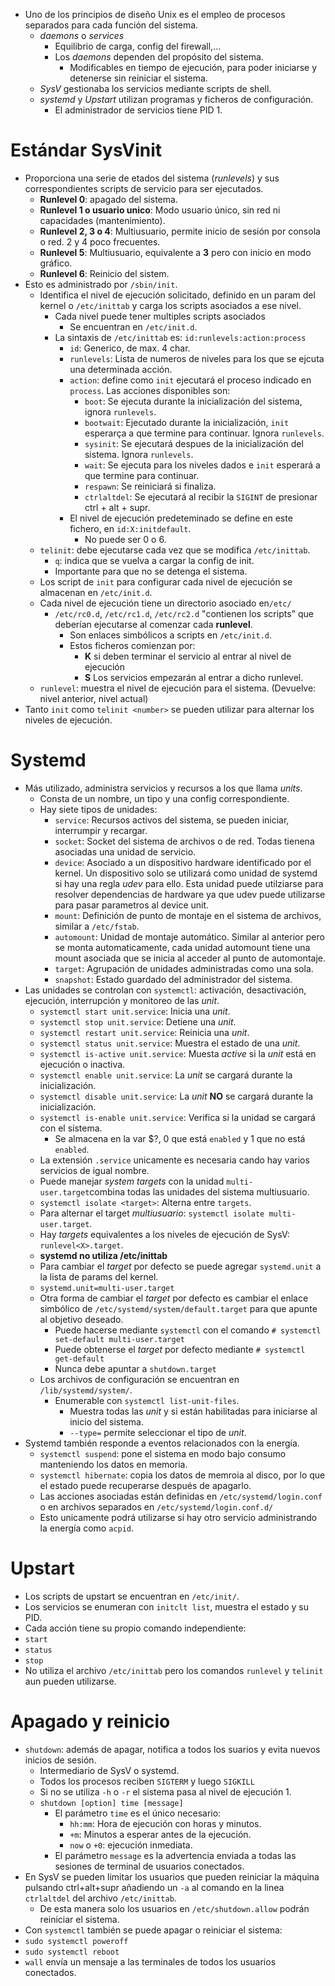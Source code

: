 * Uno de los principios de diseño Unix es el empleo de procesos separados para cada función del sistema.
  * _daemons_ o _services_
    * Equilibrio de carga, config del firewall,...
    * Los _daemons_ dependen del propósito del sistema. 
      * Modificables en tiempo de ejecución, para poder iniciarse y detenerse sin reiniciar el sistema.
  * _SysV_ gestionaba los servicios mediante scripts de shell.
  * _systemd_ y _Upstart_ utilizan programas y ficheros de configuración.
    * El administrador de servicios tiene PID 1.
# Estándar SysVinit
* Proporciona una serie de etados del sistema (_runlevels_) y sus correspondientes scripts de servicio para ser ejecutados.
  * **Runlevel 0**: apagado del sistema.
  * **Runlevel 1 o usuario unico**: Modo usuario único, sin red ni capacidades (mantenimiento).
  * **Runlevel 2, 3 o 4**: Multiusuario, permite inicio de sesión por consola o red. 2 y 4 poco frecuentes.
  * **Runlevel 5**: Multiusuario, equivalente a **3** pero con inicio en modo gráfico.
  * **Runlevel 6**: Reinicio del sistem.
* Esto es administrado por `/sbin/init`.
  * Identifica el nivel de ejecución solicitado, definido en un param del kernel o `/etc/inittab` y carga los scripts asociados a ese nivel.
    * Cada nivel puede tener multiples scripts asociados
      * Se encuentran en `/etc/init.d`.
    * La sintaxis de `/etc/inittab` es: `id:runlevels:action:process`
      * `id`: Generico, de max. 4 char.
      * `runlevels`: Lista de numeros de niveles para los que se ejcuta una determinada acción.
      * `action`: define como `init` ejecutará el proceso indicado en `process`. Las acciones disponibles son:
        * `boot`: Se ejecuta durante la inicialización del sistema, ignora `runlevels`.
        * `bootwait`: Ejecutado durante la inicialización, `init` esperarça a que termine para continuar. Ignora `runlevels`.
        * `sysinit`: Se ejecutará despues de la inicialización del sistema. Ignora `runlevels`.
        * `wait`: Se ejecuta para los niveles dados e `init` esperará a que termine para continuar.
        * `respawn`: Se reiniciará si finaliza.
        * `ctrlaltdel`: Se ejecutará al recibir la `SIGINT` de presionar ctrl + alt + supr.
      * El nivel de ejecución predeteminado se define en este fichero, en `id:X:initdefault`.
        * No puede ser 0 o 6.
  * `telinit`: debe ejecutarse cada vez que se modifica `/etc/inittab`.
    * `q`: indica que se vuelva a cargar la config de init.
    * Importante para que no se detenga el sistema.
  * Los script de `init` para configurar cada nivel de ejecución se almacenan en `/etc/init.d`.
  * Cada nivel de ejecución tiene un directorio asociado en`/etc/`
    * `/etc/rc0.d`, `/etc/rc1.d`, `/etc/rc2.d` "contienen los scripts" que deberían ejecutarse al comenzar cada **runlevel**.
      * Son enlaces simbólicos a scripts en `/etc/init.d`.
      * Estos ficheros comienzan por:
        * **K** si deben terminar el servicio al entrar al nivel de ejecución
        * **S** Los servicios empezarán al entrar a dicho runlevel.
  * `runlevel`: muestra el nivel de ejecución para el sistema. (Devuelve: nivel anterior, nivel actual)
* Tanto `init` como `telinit <number>` se pueden utilizar para alternar los niveles de ejecución.

# Systemd
* Más utilizado, administra servicios y recursos a los que llama _units_.
  * Consta de un nombre, un tipo y una config correspondiente. 
  * Hay siete tipos de unidades:
    * `service`: Recursos activos del sistema, se pueden iniciar, interrumpir y recargar.
    * `socket`: Socket del sistema de archivos o de red. Todas tienena asociadas una unidad de servicio.
    * `device`: Asociado a un dispositivo hardware identificado por el kernel. Un dispositivo solo se utilizará como unidad de systemd si hay una regla _udev_ para ello. Esta unidad puede utilziarse para resolver dependencias de hardware ya que udev puede utilizarse para pasar parametros al device unit.
    * `mount`: Definición de punto de montaje en el sistema de archivos, similar a `/etc/fstab`.
    * `automount`: Unidad de montaje automático. Similar al anterior pero se monta automaticamente, cada unidad automount tiene una mount asociada que se inicia al acceder al punto de automontaje.
    * `target`: Agrupación de unidades administradas como una sola.
    * `snapshot`: Estado guardado del administrador del sistema.
* Las unidades se controlan con `systemctl`: activación, desactivación, ejecución, interrupción y monitoreo de las _unit_.
  * `systemctl start unit.service`: Inicia una _unit_.
  * `systemctl stop unit.service`: Detiene una _unit_.
  * `systemctl restart unit.service`: Reinicia una _unit_.
  * `systemctl status unit.service`: Muestra el estado de una _unit_.
  * `systemctl is-active unit.service`: Muesta _active_ si la _unit_ está en ejecución o inactiva.
  * `systemctl enable unit.service`: La _unit_ se cargará durante la inicialización.
  * `systemctl disable unit.service`: La _unit_ **NO** se cargará durante la inicialización.
  * `systemctl is-enable unit.service`: Verifica si la unidad se cargará con el sistema.
    *  Se almacena en la var $?, 0 que está `enabled` y 1 que no está `enabled`.
  *  La extensión `.service` unicamente es necesaria cando hay varios servicios de igual nombre.
  *  Puede manejar _system targets_ con la unidad `multi-user.target`combina todas las unidades del sistema multiusuario.
  *  `systemctl isolate <target>`: Alterna entre `targets`.
    *  Para alternar el target _multiusuario_: `systemctl isolate multi-user.target`.
  * Hay _targets_ equivalentes a los niveles de ejecución de SysV: `runlevel<X>.target`.
   * **systemd no utiliza /etc/inittab**
  * Para cambiar el _target_ por defecto se puede agregar `systemd.unit` a la lista de params del kernel.
   * `systemd.unit=multi-user.target`
  * Otra forma de cambiar el _target_ por defecto es cambiar el enlace simbólico de `/etc/systemd/system/default.target` para que apunte al objetivo deseado.
    * Puede hacerse mediante `systemctl` con el comando `# systemctl set-default multi-user.target`
    * Puede obtenerse el _target_ por defecto mediante `# systemctl get-default`
    * Nunca debe apuntar a `shutdown.target`
  * Los archivos de configuración se encuentran en `/lib/systemd/system/`.
    * Enumerable con `systemctl list-unit-files`.
      * Muestra todas las _unit_ y si están habilitadas para iniciarse al inicio del sistema.
      * `--type=` permite seleccionar el tipo de _unit_.
* Systemd también responde a eventos relacionados con la energía.
  * `systemctl suspend`: pone el sistema en modo bajo consumo manteniendo los datos en memoria.
  * `systemctl hibernate`: copia los datos de memroia al disco, por lo que el estado puede recuperarse después de apagarlo.
  * Las acciones asociadas están definidas en `/etc/systemd/login.conf` o en archivos separados en `/etc/systemd/login.conf.d/`
  * Esto unicamente podrá utilizarse si hay otro servicio administrando la energía como `acpid`.
# Upstart
* Los scripts de upstart se encuentran en `/etc/init/`.
* Los servicios se enumeran con `initclt list`, muestra el estado y su PID.
* Cada acción tiene su propio comando independiente:
 * `start`
 * `status`
 * `stop`
* No utiliza el archivo `/etc/inittab` pero los comandos `runlevel` y `telinit` aun pueden utilizarse.
# Apagado y reinicio
* `shutdown`: además de apagar, notifica a todos los suarios y evita nuevos inicios de sesión.
  * Intermediario de SysV o systemd.
  * Todos los procesos reciben `SIGTERM` y luego `SIGKILL`
  * Si no se utiliza `-h` o `-r` el sistema pasa al nivel de ejecución 1.
  * `shutdown [option] time [message]`
    * El parámetro `time` es el único necesario:
      * `hh:mm`: Hora de ejecución con horas y minutos.
      * `+m`: Minutos a esperar antes de la ejecución.
      * `now` o `+0`: ejecución inmediata.
    * El parámetro `message` es la advertencia enviada a todas las sesiones de terminal de usuarios conectados.
* En SysV se pueden limitar los usuarios que pueden reiniciar la máquina pulsando ctrl+alt+supr añadiendo un `-a` al comando en la linea `ctrlaltdel` del archivo `/etc/inittab`.
  *  De esta manera solo los usuarios en `/etc/shutdown.allow` podrán reiniciar el sistema.
*  Con `systemctl` también se puede apagar o reiniciar el sistema:
  *  `sudo systemctl poweroff`
  *  `sudo systemctl reboot`
*  `wall` envía un mensaje a las terminales de todos los usuarios conectados.
